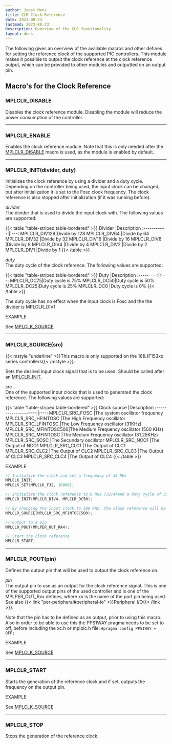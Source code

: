 ```yaml
---
author: Joost Mans
title: CLR Clock Reference
date: 2023-08-23
lastmod: 2023-08-23
Description: Overview of the CLR functionality.
layout: docs
--- 
```

<!-- cSpell:ignore Fosc Joost lastmod MPLCLK HFINTOSC LFINTOSC MFINTOSC MPLCLR mplclr MPLPER mplpic Secundary SOSC -->

The following gives an overview of the available macros and other defines for setting the reference clock of the supported PIC controllers. This module makes it possible to output the clock reference at the clock reference output, which can be provided to other modules and outputted on an output pin.

## Macro's for the Clock Reference

### MPLCLR_DISABLE

Disables the clock reference module. Disabling the module will reduce the power consumption of the controller.

---------------------------------------

### MPLCLR_ENABLE

Enables the clock reference module. Note that this is only needed after the [MPLCLR_DISABLE](#mplclr_disable) macro is used, as the module is enabled by default.

---------------------------------------

### MPLCLR_INIT(divider, duty)

Initializes the clock reference by using a divider and a duty cycle. Depending on the controller being used, the input clock can be changed, but after initialization it is set to the Fosc clock frequency. The clock reference is also stopped after initialization (if it was running before).

*divider*  
The divider that is used to divide the input clock with. The following values are supported:

{{< table "table-striped table-bordered" >}}
Divider      |Description
:-----------:|:---:
MPLCLR_DIV128|Divide by 128
MPLCLR_DIV64 |Divide by 64
MPLCLR_DIV32 |Divide by 32
MPLCLR_DIV16 |Divide by 16
MPLCLR_DIV8  |Divide by 8
MPLCLR_DIV4  |Divide by 4
MPLCLR_DIV2  |Divide by 2
MPLCLR_DIV1  |Divide by 1
{{< /table >}}

*duty*  
The duty cycle of the clock reference. The following values are supported:

{{< table "table-striped table-bordered" >}}
Duty       |Description
:---------:|:---:
MPLCLR_DC75|Duty cycle is 75%
MPLCLR_DC50|Duty cycle is 50%
MPLCLR_DC25|Duty cycle is 25%
MPLCLR_DC0 |Duty cycle is 0%
{{< /table >}}

The duty cycle has no effect when the input clock is Fosc and the the divider is MPLCLR_DIV1.

EXAMPLE

See [MPLCLK_SOURCE](mplclr_source)

---------------------------------------

### MPLCLR_SOURCE(src)

{{< mstyle "underline" >}}This macro is only supported on the 16(L)F153xx series controllers{{< /mstyle >}}.

Sets the desired input clock signal that is to be used. Should be called after an [MPLCLR_INIT](#mplclr_init).

*src*  
One of the supported input clocks that is used to generated the clock reference. The following values are supported:

{{< table "table-striped table-bordered" >}}
Clock source          |Description
:--------------------:|:---:
MPLCLR_SRC_FOSC       |The system oscillator frequency
MPLCLR_SRC_HFINTOSC   |The High Frequency oscillator
MPLCLR_SRC_LFINTOSC   |The Low Frequency oscillator (31KHz)
MPLCLR_SRC_MFINTOSC500|The Medium Frequency oscillator (500 KHz)
MPLCLR_SRC_MFINTOSC   |The Medium Frequency oscillator (31.25KHz)
MPLCLR_SRC_SOSC       |The Secundary oscillator
MPLCLR_SRC_NCO1       |The Output of NCO1
MPLCLR_SRC_CLC1       |The Output of CLC1
MPLCLR_SRC_CLC2       |The Output of CLC2
MPLCLR_SRC_CLC3       |The Output of CLC3
MPLCLR_SRC_CLC4       |The Output of CLC4
{{< /table >}}

EXAMPLE  

```c
// Initialize the clock and set a frequency of 32 MHz
MPLCLK_INIT;
MPLCLK_SET(MPLCLK_F32, 10000);

// Initialize the clock reference to 8 MHz (32/4)and a duty cycle of 50%
MPLCLR_INIT(MPLCLR_DIV4, MPLCLR_DC50);

// By changing the input clock to 500 KHz, the clock reference will be 500/4 = 125KHz
MPLCLR_SOURCE(MPLCLR_SRC_MFINTOSC500);

// Output to a pin
MPLCLR_POUT(MPLPER_OUT_RA4);

// Start the clock reference
MPLCLR_START;
```

---------------------------------------

### MPLCLR_POUT(pin)

Defines the output pin that will be used to output the clock reference on.

*pin*  
The output pin to use as an output for the clock reference signal. This is one of the supported output pins of the used controller and is one of the MPLPER_OUT_Rxx defines, where xx is the name of the port pin being used. See also {{< link "per-peripheral#peripheral-io" >}}Peripheral I/O{{< /link >}}.

Note that the pin has to be defined as an output, prior to using this macro. Also in order to be able to use this the PPS1WAY pragma needs to be set to off, before including the xc.h or mplpic.h file: `#pragma config PPS1WAY = OFF;`

EXAMPLE

See [MPLCLK_SOURCE](mplclr_source)

---------------------------------------

### MPLCLR_START

Starts the generation of the reference clock and if set, outputs the frequency on the output pin.

EXAMPLE

See [MPLCLK_SOURCE](mplclr_source)

---------------------------------------

### MPLCLR_STOP

Stops the generation of the reference clock.
